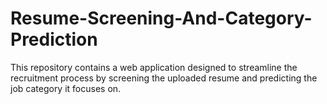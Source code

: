 # Resume-Screening-And-Category-Prediction
This repository contains a web application designed to streamline the recruitment process by screening the uploaded resume and predicting the job category it focuses on.
